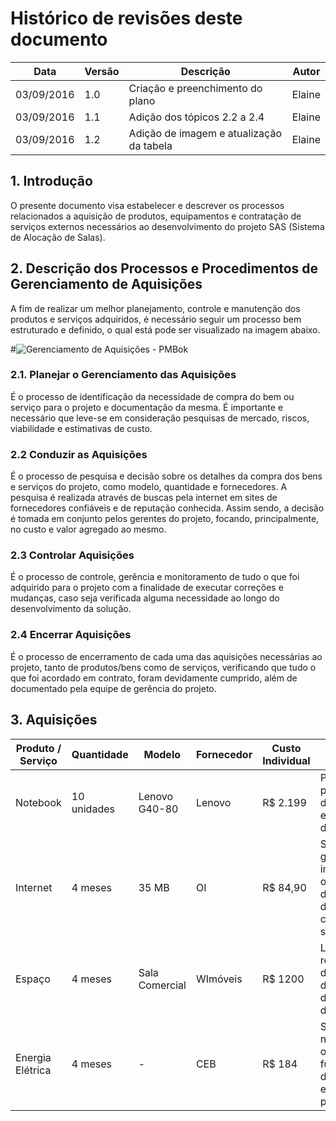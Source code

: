 # Histórico de revisões deste documento

|Data       |Versão|Descrição     |Autor  |
|-----------|------|--------------|-------|
|03/09/2016| 1.0| Criação e preenchimento do plano|Elaine|
|03/09/2016| 1.1| Adição dos tópicos 2.2 a 2.4|Elaine|
|03/09/2016| 1.2| Adição de imagem e atualização da tabela|Elaine|

## 1. Introdução
O presente documento visa estabelecer e descrever os processos relacionados a aquisição de produtos, equipamentos e contratação de serviços externos necessários ao desenvolvimento do projeto SAS (Sistema de Alocação de Salas).

## 2. Descrição dos Processos e Procedimentos de Gerenciamento de Aquisições

A fim de realizar um melhor planejamento, controle e manutenção dos produtos e serviços adquiridos, é necessário seguir um processo bem estruturado e definido, o qual está pode ser visualizado na imagem abaixo.

#![Gerenciamento de Aquisições - PMBok](https://raw.githubusercontent.com/wiki/fga-gpp-mds/2016.2-Time05-SalasFGA/img/gerenciamento-aquisicoes.jpg)

### 2.1. Planejar o Gerenciamento das Aquisições

É o processo de identificação da necessidade de compra do bem ou serviço para o projeto e documentação da mesma. É importante e  necessário que leve-se em consideração pesquisas de mercado, riscos, viabilidade e estimativas de custo.

### 2.2 Conduzir as Aquisições

É o processo de pesquisa e decisão sobre os detalhes da compra dos bens e serviços do projeto, como modelo, quantidade e fornecedores. A pesquisa é realizada através de buscas pela internet em sites de fornecedores confiáveis e de reputação conhecida. Assim sendo, a decisão é tomada em conjunto pelos gerentes do projeto, focando, principalmente, no custo e valor agregado ao mesmo.

### 2.3 Controlar Aquisições

É o processo de  controle, gerência e monitoramento de tudo o que foi adquirido para o projeto com a finalidade de executar correções e mudanças, caso seja verificada alguma necessidade ao longo do desenvolvimento da solução.

### 2.4 Encerrar Aquisições

É o processo  de encerramento de cada uma das aquisições necessárias ao projeto, tanto de produtos/bens como de serviços, verificando que tudo o que foi acordado em contrato, foram devidamente cumprido, além de documentado pela equipe de gerência do projeto. 

## 3. Aquisições

|Produto / Serviço|Quantidade|Modelo|Fornecedor|Custo Individual|Necessidade|
|-----------------|----------|------|----------|----------------|-----------|
| Notebook | 10 unidades | Lenovo G40-80 | Lenovo | R$ 2.199 | Produto primordial para o desenvolvimento e documentação da solução |
| Internet | 4 meses | 35 MB | OI | R$ 84,90 | Serviço de grande importância para o desenvolvimento, documentação e controle da solução |
| Espaço | 4 meses | Sala Comercial | WImóveis | R$ 1200 | Local para reuniões e desenvolvimento de código e documentação da solução |
| Energia Elétrica | 4 meses | - | CEB | R$ 184| Serviço necessário para o correto funcionamento dos equipamentos do projeto |